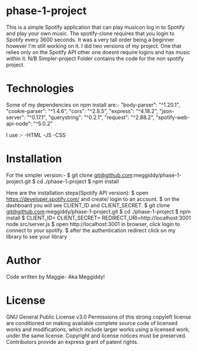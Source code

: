 # phase-1-project

This is a simple Spotify application that can play musicon  log in to Spotify and play your own music.
The spotify-clone requires that you login to Spotify every 3600 seconds.
It was a very tall order being a beginner however I'm still working on it.
I did two versions of my project. One that relies only on the Spotify API other one doesnt require logins and has music within it.
N/B Simpler-project Folder contains the code for the non spotify project.

# Technologies

Some of my dependencies on npm install are:-
"body-parser": "^1.20.1",
"cookie-parser": "^1.4.6",
"cors": "^2.8.5",
"express": "^4.18.2",
"json-server": "^0.17.1",
"querystring": "^0.2.1",
"request": "^2.88.2",
"spotify-web-api-node": "^5.0.2"

I use :-
-HTML
-JS
-CSS

# Installation

For the simpler version:-
$ git clone git@github.com:meggiddy/phase-1-project.git
$ cd ./phase-1-project
$ npm install

Here are the installation steps(Spotify API version):
$ open https://developer.spotify.com/ and create/ login to an account.
$ on the dashboard you will see CLIENT_ID and CLIENT_SECRET.
$ git clone git@github.com:meggiddy/phase-1-project.git
$ cd ./phase-1-project
$ npm install
$ CLIENT_ID=<your-spotify-client-ID> CLIENT_SECRET=<your-spotify-client-secret> REDIRECT_URI=http://localhost:3001 node src/server.js
$ open http://localhost:3001 in browser, click login to connect to your spotify.
$ after the authentication redirect click on my library to see your library

# Author

Code written by Maggie- Aka Meggiddy!

# License

GNU General Public License v3.0 Permissions of this strong copyleft license are conditioned on making available complete source code of licensed works and modifications, which include larger works using a licensed work, under the same license. Copyright and license notices must be preserved. Contributors provide an express grant of patent rights.
